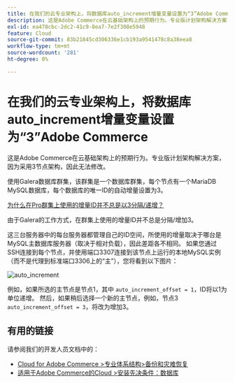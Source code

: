 ```yaml
---
title: 在我们的云专业架构上，将数据库auto_increment增量变量设置为“3”Adobe Commerce
description: 这是Adobe Commerce在云基础架构上的预期行为。专业版计划架构解决方案，因为采用3节点架构，因此无法修改。
exl-id: ea478cbc-2dc2-41c9-8ea7-7e2f308e5948
feature: Cloud
source-git-commit: 83b21845cd306336e1cb193a9541478c8a38eea8
workflow-type: tm+mt
source-wordcount: '281'
ht-degree: 0%

---
```


# 在我们的云专业架构上，将数据库auto_increment增量变量设置为“3”Adobe Commerce

这是Adobe Commerce在云基础架构上的预期行为。专业版计划架构解决方案，因为采用3节点架构，因此无法修改。

使用Galera数据库群集，该群集是一个数据库群集，每个节点有一个MariaDB MySQL数据库，每个数据库的唯一ID的自动增量设置为3。

<u>为什么在Pro群集上使用的增量ID并不总是以3分隔/递增？</u>

由于Galera的工作方式，在群集上使用的增量ID并不总是分隔/增加3。

这三台服务器中的每台服务器都管理自己的ID空间，所使用的增量取决于哪台是MySQL主数据库服务器（取决于相对负载），因此差距各不相同。
如果您通过SSH连接到每个节点，并使用端口3307连接到该节点上运行的本地MySQL实例（而不是代理到标准端口3306上的“主”），您将看到以下图片：

![auto_increment](assets/auto_increment_id.png)

例如，如果所选的主节点是节点1，其中 `auto_increment_offset = 1`，ID将以1为单位递增。 然后，如果稍后选择一个新的主节点，例如，节点3 `auto_increment_offset = 3`，将改为增加3。

## 有用的链接

请参阅我们的开发人员文档中的：

* [Cloud for Adobe Commerce >专业体系结构>备份和灾难恢复](https://devdocs.magento.com/cloud/architecture/pro-architecture.html#backup-and-disaster-recovery)
* [适用于Adobe Commerce的Cloud >安装先决条件：数据库](https://devdocs.magento.com/cloud/before/before-workspace-magento-prereqs.html#database)

